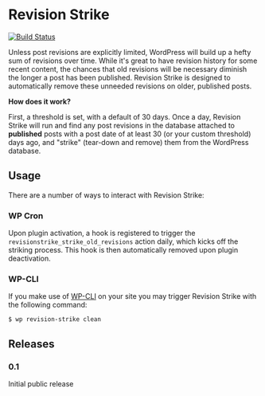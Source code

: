 # Revision Strike

[![Build Status](https://travis-ci.org/stevegrunwell/revision-strike.png)](https://travis-ci.org/stevegrunwell/revision-strike)

Unless post revisions are explicitly limited, WordPress will build up a hefty sum of revisions over time. While it's great to have revision history for some recent content, the chances that old revisions will be necessary diminish the longer a post has been published. Revision Strike is designed to automatically remove these unneeded revisions on older, published posts.

**How does it work?**

First, a threshold is set, with a default of 30 days. Once a day, Revision Strike will run and find any post revisions in the database attached to **published** posts with a post date of at least 30 (or your custom threshold) days ago, and "strike" (tear-down and remove) them from the WordPress database.


## Usage

There are a number of ways to interact with Revision Strike:


### WP Cron

Upon plugin activation, a hook is registered to trigger the `revisionstrike_strike_old_revisions` action daily, which kicks off the striking process. This hook is then automatically removed upon plugin deactivation.


### WP-CLI

If you make use of [WP-CLI](http://wp-cli.org/) on your site you may trigger Revision Strike with the following command:

```
$ wp revision-strike clean
```


## Releases

### 0.1

Initial public release